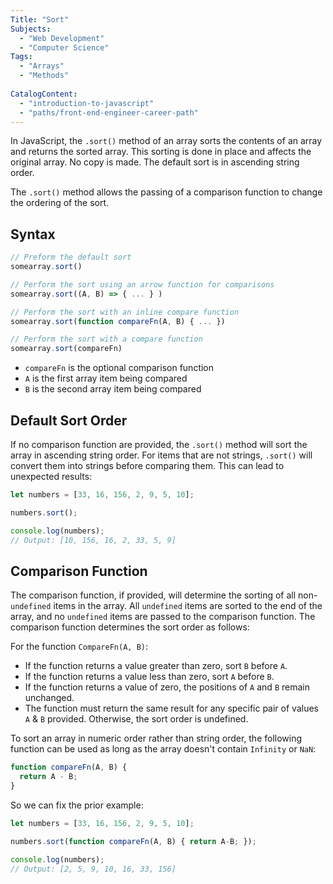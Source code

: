 ```yaml
---
Title: "Sort"
Subjects:
  - "Web Development"
  - "Computer Science"
Tags: 
  - "Arrays"
  - "Methods"
  
CatalogContent:
  - "introduction-to-javascript"
  - "paths/front-end-engineer-career-path"
---
```


In JavaScript, the `.sort()` method of an array sorts the contents of an array and returns the sorted array. This sorting is done in place and affects the original array. No copy is made. The default sort is in ascending string order. 

The `.sort()` method allows the passing of a comparison function to change the ordering of the sort.

## Syntax

```javascript
// Preform the default sort
somearray.sort()

// Perform the sort using an arrow function for comparisons
somearray.sort((A, B) => { ... } )

// Perform the sort with an inline compare function
somearray.sort(function compareFn(A, B) { ... })

// Perform the sort with a compare function
somearray.sort(compareFn)
```

- `compareFn` is the optional comparison function
- `A` is the first array item being compared
- `B` is the second array item being compared

## Default Sort Order

If no comparison function are provided, the `.sort()` method will sort the array in ascending string order. 
For items that are not strings, `.sort()` will convert them into strings before comparing them. This can lead to unexpected results:

```javascript
let numbers = [33, 16, 156, 2, 9, 5, 10];

numbers.sort();

console.log(numbers);
// Output: [10, 156, 16, 2, 33, 5, 9]  
```

## Comparison Function

The comparison function, if provided, will determine the sorting of all non-`undefined` items in the array. 
All `undefined` items are sorted to the end of the array, and no `undefined` items are passed to the comparison function.
The comparison function determines the sort order as follows:

For the function `CompareFn(A, B)`:

- If the function returns a value greater than zero, sort `B` before `A`.
- If the function returns a value less than zero, sort `A` before `B`.
- If the function returns a value of zero, the positions of `A` and `B` remain unchanged.
- The function must return the same result for any specific pair of values `A` & `B` provided. Otherwise, the sort order is undefined.

To sort an array in numeric order rather than string order, the following function can be used as long as the array doesn't contain `Infinity` or `NaN`:

```javascript
function compareFn(A, B) {
  return A - B;
}
```

So we can fix the prior example:

```javascript
let numbers = [33, 16, 156, 2, 9, 5, 10];

numbers.sort(function compareFn(A, B) { return A-B; });

console.log(numbers);
// Output: [2, 5, 9, 10, 16, 33, 156]   
```

